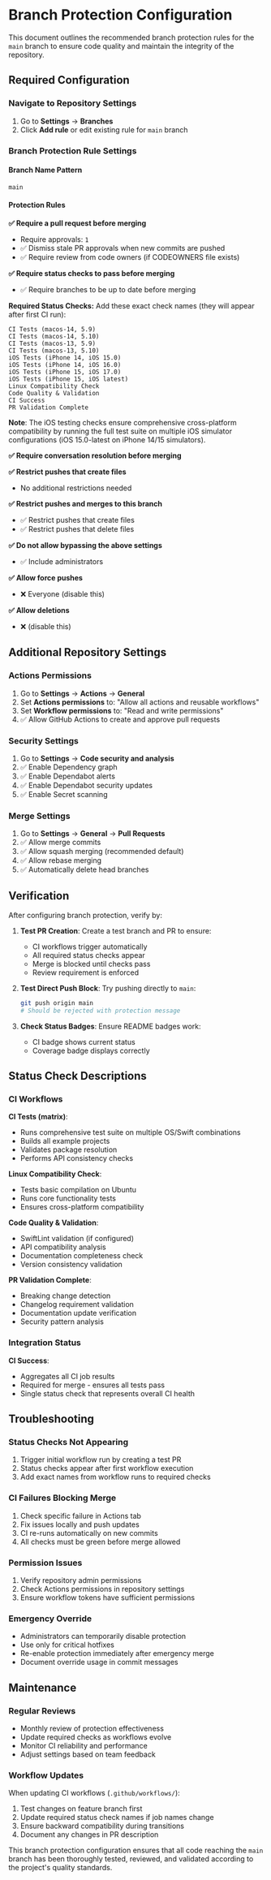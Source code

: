 # Branch Protection Configuration

This document outlines the recommended branch protection rules for the `main` branch to ensure code quality and maintain the integrity of the repository.

## Required Configuration

### Navigate to Repository Settings

1. Go to **Settings** → **Branches**
2. Click **Add rule** or edit existing rule for `main` branch

### Branch Protection Rule Settings

#### **Branch Name Pattern**
```
main
```

#### **Protection Rules**

**✅ Require a pull request before merging**
- Require approvals: `1`
- ✅ Dismiss stale PR approvals when new commits are pushed
- ✅ Require review from code owners (if CODEOWNERS file exists)

**✅ Require status checks to pass before merging**
- ✅ Require branches to be up to date before merging

**Required Status Checks:**
Add these exact check names (they will appear after first CI run):
```
CI Tests (macos-14, 5.9)
CI Tests (macos-14, 5.10)
CI Tests (macos-13, 5.9)
CI Tests (macos-13, 5.10)
iOS Tests (iPhone 14, iOS 15.0)
iOS Tests (iPhone 14, iOS 16.0)
iOS Tests (iPhone 15, iOS 17.0)
iOS Tests (iPhone 15, iOS latest)
Linux Compatibility Check
Code Quality & Validation
CI Success
PR Validation Complete
```

**Note**: The iOS testing checks ensure comprehensive cross-platform compatibility by running the full test suite on multiple iOS simulator configurations (iOS 15.0-latest on iPhone 14/15 simulators).

**✅ Require conversation resolution before merging**

**✅ Restrict pushes that create files**
- No additional restrictions needed

**✅ Restrict pushes and merges to this branch**
- ✅ Restrict pushes that create files
- ✅ Restrict pushes that delete files  

**✅ Do not allow bypassing the above settings**
- ✅ Include administrators

**✅ Allow force pushes**
- ❌ Everyone (disable this)

**✅ Allow deletions**
- ❌ (disable this)

## Additional Repository Settings

### Actions Permissions
1. Go to **Settings** → **Actions** → **General**
2. Set **Actions permissions** to: "Allow all actions and reusable workflows"
3. Set **Workflow permissions** to: "Read and write permissions"
4. ✅ Allow GitHub Actions to create and approve pull requests

### Security Settings
1. Go to **Settings** → **Code security and analysis**
2. ✅ Enable Dependency graph
3. ✅ Enable Dependabot alerts  
4. ✅ Enable Dependabot security updates
5. ✅ Enable Secret scanning

### Merge Settings
1. Go to **Settings** → **General** → **Pull Requests**
2. ✅ Allow merge commits
3. ✅ Allow squash merging (recommended default)
4. ✅ Allow rebase merging
5. ✅ Automatically delete head branches

## Verification

After configuring branch protection, verify by:

1. **Test PR Creation**: Create a test branch and PR to ensure:
   - CI workflows trigger automatically
   - All required status checks appear
   - Merge is blocked until checks pass
   - Review requirement is enforced

2. **Test Direct Push Block**: Try pushing directly to `main`:
   ```bash
   git push origin main
   # Should be rejected with protection message
   ```

3. **Check Status Badges**: Ensure README badges work:
   - CI badge shows current status
   - Coverage badge displays correctly

## Status Check Descriptions

### CI Workflows

**CI Tests (matrix)**: 
- Runs comprehensive test suite on multiple OS/Swift combinations
- Builds all example projects
- Validates package resolution
- Performs API consistency checks

**Linux Compatibility Check**:
- Tests basic compilation on Ubuntu
- Runs core functionality tests
- Ensures cross-platform compatibility

**Code Quality & Validation**:
- SwiftLint validation (if configured)
- API compatibility analysis
- Documentation completeness check
- Version consistency validation

**PR Validation Complete**:
- Breaking change detection
- Changelog requirement validation
- Documentation update verification
- Security pattern analysis

### Integration Status

**CI Success**:
- Aggregates all CI job results
- Required for merge - ensures all tests pass
- Single status check that represents overall CI health

## Troubleshooting

### Status Checks Not Appearing
1. Trigger initial workflow run by creating a test PR
2. Status checks appear after first workflow execution
3. Add exact names from workflow runs to required checks

### CI Failures Blocking Merge
1. Check specific failure in Actions tab
2. Fix issues locally and push updates
3. CI re-runs automatically on new commits
4. All checks must be green before merge allowed

### Permission Issues
1. Verify repository admin permissions
2. Check Actions permissions in repository settings
3. Ensure workflow tokens have sufficient permissions

### Emergency Override
- Administrators can temporarily disable protection
- Use only for critical hotfixes
- Re-enable protection immediately after emergency merge
- Document override usage in commit messages

## Maintenance

### Regular Reviews
- Monthly review of protection effectiveness
- Update required checks as workflows evolve  
- Monitor CI reliability and performance
- Adjust settings based on team feedback

### Workflow Updates
When updating CI workflows (`.github/workflows/`):
1. Test changes on feature branch first
2. Update required status check names if job names change
3. Ensure backward compatibility during transitions
4. Document any changes in PR description

This branch protection configuration ensures that all code reaching the `main` branch has been thoroughly tested, reviewed, and validated according to the project's quality standards.